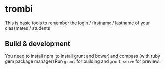 # trombi

This is basic tools to remember the login / firstname / lastname of your classmates / students

## Build & development

You need to install npm (to install grunt and bower) and compass (with ruby gem package manager)
Run `grunt` for building and `grunt serve` for preview.